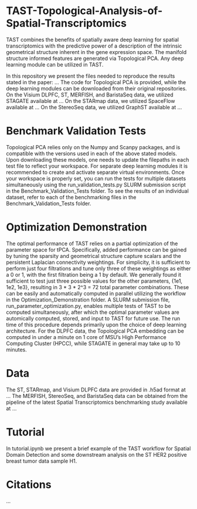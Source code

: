 # TAST-Topological-Analysis-of-Spatial-Transcriptomics

TAST combines the benefits of spatially aware deep learning for spatial transcriptomics with the predictive power of a description of the intrinsic geometrical structure inherent in the gene expression space. The manifold structure informed features are generated via Topological PCA. Any deep learning module can be utilized in TAST.

In this repository we present the files needed to reproduce the results stated in the paper: ... The code for Topological PCA is provided, while the deep learning modules can be downloaded from their original repositories. On the Visium DLPFC, ST, MERFISH, and BaristaSeq data, we utilized STAGATE available at ... On the STARmap data, we utilized SpaceFlow available at ... On the StereoSeq data, we utilized GraphST available at ... 

# Benchmark Validation Tests
Topological PCA relies only on the Numpy and Scanpy packages, and is compatible with the versions used in each of the above stated models. Upon downloading these models, one needs to update the filepaths in each test file to reflect your workspace.  For separate deep learning modules it is recommended to create and activate separate virtual environments. Once your workspace is properly set, you can run the tests for multiple datasets simultaneously using the run_validation_tests.py SLURM submission script in the Benchmark_Validation_Tests folder. To see the results of an individual dataset, refer to each of the benchmarking files in the Benchmark_Validation_Tests folder.

# Optimization Demonstration
The optimal performance of TAST relies on a partial optimization of the parameter space for tPCA. Specifically, added performance can be gained by tuning the sparsity and geometrical structure capture scalars and the persistent Laplacian connectivity weightings. For simplicity, it is sufficient to perform just four filtrations and tune only three of these weightings as either a 0 or 1, with the first filtration being a 1 by default. We generally found it sufficient to test just three possible values for the other parameters, {1e1, 1e2, 1e3}, resulting in 3 * 3  * 2^3 = 72 total parameter combinations. These can be easily and automatically computed in parallel utilizing the workflow in the Optimization_Demonstration folder. A SLURM submission file, run_parameter_optimization.py, enables multiple tests of TAST to be computed simultaneously, after which the optimal parameter values are automically computed, stored, and input to TAST for future use. The run time of this procedure depends primarily upon the choice of deep learning architecture. For the DLPFC data, the Topological PCA embedding can be computed in under a minute on 1 core of MSU’s High Performance Computing Cluster (HPCC), while STAGATE in general may take up to 10 minutes. 

# Data 
The ST, STARmap, and Visium DLPFC data are provided in .h5ad format at ... The MERFISH, StereoSeq, and BaristaSeq data can be obtained from the pipeline of the latest Spatial Transcriptomics benchmarking study available at ...

# Tutorial
In tutorial.ipynb we present a brief example of the TAST workflow for Spatial Domain Detection and some downstream analysis on the ST HER2 positive breast tumor data sample H1. 

# Citations 
...

